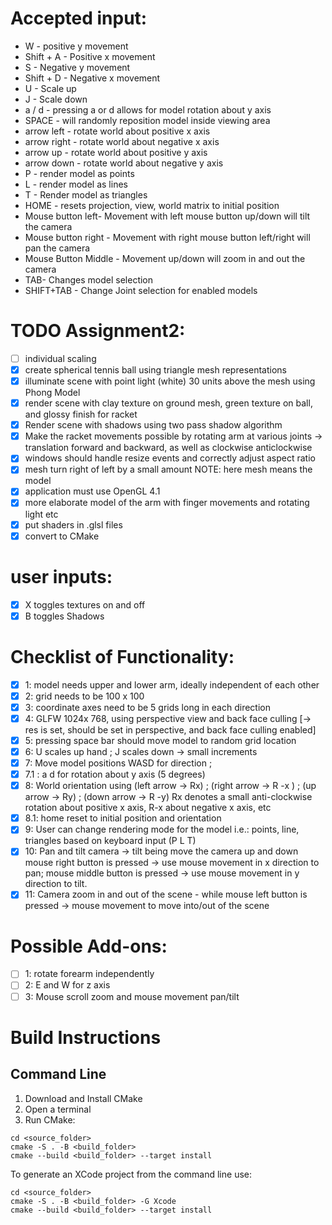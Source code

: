 # Accepted input:

 - W - positive y movement  
 - Shift + A - Positive x movement
 - S - Negative y movement
 - Shift + D - Negative x movement
 - U - Scale up
 - J - Scale down
 - a / d - pressing a or d allows for model rotation about y axis
 - SPACE - will randomly reposition model inside viewing area
 - arrow left - rotate  world about positive x axis          
 - arrow right - rotate world about negative x axis               
 - arrow up - rotate    world about positive y axis          
 - arrow down - rotate  world  about negative y axis         
 - P - render model as points                                
 - L - render model as lines                                 
 - T - Render model as triangles                              
 - HOME - resets projection, view, world matrix to initial position
 - Mouse button left- Movement with left mouse button up/down will tilt the camera
 - Mouse button right - Movement with right mouse button left/right will pan the camera
 - Mouse Button Middle - Movement up/down will zoom in and out the camera
 - TAB- Changes model selection
 - SHIFT+TAB - Change Joint selection for enabled models

# TODO Assignment2:
- [ ] individual scaling
- [x] create spherical tennis ball using triangle mesh representations
- [x] illuminate scene with point light (white) 30 units above the mesh using Phong Model
- [x] render scene with clay texture on ground mesh, green texture on ball, and glossy finish for racket
- [x] Render scene with shadows using two pass shadow algorithm
- [x] Make the racket movements possible by rotating arm at various joints -> translation forward and backward, as well as clockwise anticlockwise  
- [x] windows should handle resize events and correctly adjust aspect ratio
- [x] mesh turn right of left by a small amount NOTE: here mesh means the model	 
- [x] application must use OpenGL 4.1 
- [x] more elaborate model of the arm with finger movements and rotating light etc
- [x] put shaders in .glsl files
- [x] convert to CMake

# user inputs:
- [x] X toggles textures on and off
- [x] B toggles Shadows

# Checklist of Functionality:
- [x] 1: model needs upper and lower arm, ideally independent of each other
- [x] 2: grid needs to be 100 x 100
- [x] 3: coordinate axes need to be 5 grids long in each direction
- [x] 4: GLFW 1024x 768, using perspective view and back face culling [-> res is set, should be set in perspective, and back face culling enabled]
- [x] 5: pressing space bar should move model  to random grid location
- [x] 6: U scales up hand ; J scales down -> small increments
- [x] 7: Move model positions WASD for direction ;
- [x] 7.1 : a d for rotation about y axis (5 degrees)
- [x] 8: World orientation using (left arrow -> Rx) ; (right arrow -> R -x ) ; (up arrow -> Ry) ; (down arrow -> R -y) 
  			Rx denotes a small anti-clockwise
  			rotation about positive x axis, R-x about negative x axis, etc
- [x] 8.1: home reset to initial position and orientation  
- [x] 9: User can change rendering mode for the model i.e.: points, line, triangles based on keyboard input (P L T)
- [x] 10: Pan and tilt camera -> tilt being move the camera up and down
			mouse right button is pressed → use mouse movement in x direction to pan;
			mouse middle button is pressed → use mouse movement in y direction to tilt.
- [x] 11: Camera zoom in and out of the scene - while  mouse left button is pressed → mouse movement to move into/out of the scene

# Possible Add-ons:
- [ ] 1: rotate forearm independently
- [ ] 2: E and W for z axis
- [ ] 3:  Mouse scroll zoom and mouse movement pan/tilt

# Build Instructions

## Command Line

1. Download and Install CMake
2. Open a terminal
3. Run CMake:

```shell
cd <source_folder>
cmake -S . -B <build_folder>
cmake --build <build_folder> --target install
```

To generate an XCode project from the command line use:

```shell
cd <source_folder>
cmake -S . -B <build_folder> -G Xcode
cmake --build <build_folder> --target install
```
